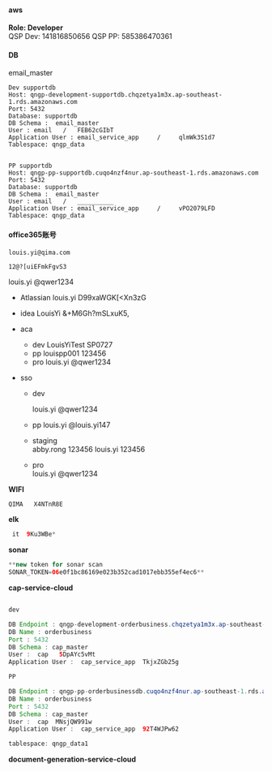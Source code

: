 #### aws 
**Role: Developer**  
QSP Dev: 141816850656
QSP PP: 585386470361

#### DB
email_master
```shell
Dev supportdb
Host: qngp-development-supportdb.chqzetya1m3x.ap-southeast-1.rds.amazonaws.com
Port: 5432
Database: supportdb
DB Schema :  email_master
User : email   /   FEB62cGIbT         
Application User : email_service_app     /     qlmWk3S1d7
Tablespace: qngp_data


PP supportdb
Host: qngp-pp-supportdb.cuqo4nzf4nur.ap-southeast-1.rds.amazonaws.com
Port: 5432
Database: supportdb
DB Schema :  email_master
User : email   /   __________
Application User : email_service_app     /     vPO2079LFD 
Tablespace: qngp_data
```

#### office365账号
```shell
louis.yi@qima.com 

12@?[uiEFmkFgvS3
```


louis.yi @qwer1234

-   Atlassian louis.yi D99xaWGK[<Xn3zG
    
-   idea LouisYi &+M6Gh?mSLxuK5,
    
-   aca
    
    -   dev LouisYiTest SP0727
    -   pp louispp001 123456
    -   pro louis.yi @qwer1234
-   sso
    
    -   dev
        
        louis.yi @qwer1234
        
    -   pp louis.yi @louis.yi147
        
    -   staging  
        abby.rong 123456 louis.yi 123456
        
    -   pro  
        louis.yi @qwer1234
        

**WIFI**

```java
QIMA   X4NTnR8E
```

**elk**

```java
 it  9Ku3WBe*
```

**sonar**

```java
**new token for sonar scan
SONAR_TOKEN=06e0f1bc86169e023b352cad1017ebb355ef4ec6**
```

**cap-service-cloud**

```java

dev

DB Endpoint : qngp-development-orderbusiness.chqzetya1m3x.ap-southeast-1.rds.amazonaws.com
DB Name : orderbusiness
Port : 5432
DB Schema : cap_master
User :  cap   5DpAYc5vMt
Application User :  cap_service_app  TkjxZGb25g 

PP

DB Endpoint : qngp-pp-orderbusinessdb.cuqo4nzf4nur.ap-southeast-1.rds.amazonaws.com
DB Name : orderbusiness
Port : 5432
DB Schema : cap_master
User :  cap  MNsjQW991w
Application User :  cap_service_app  92T4WJPw62

tablespace: qngp_data1
```

**document-generation-service-cloud**